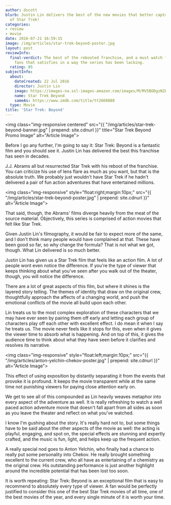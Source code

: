 ```yaml
---
author: dscott
blurb: Justin Lin delivers the best of the new movies that better captures the feel
  of Star Trek!
categories:
- review
- movie
date: 2016-07-21 16:59:15
image: /img/articles/star-trek-beyond-poster.jpg
layout: post
reviewInfo:
  final-verdict: The best of the rebooted franchise, and a must watch for all sci-fi
    fans that satisfies in a way the series has been lacking.
  rating: 85
subjectInfo:
  about:
    dateCreated: 22 Jul 2016
    director: Justin Lin
    image: https://images-na.ssl-images-amazon.com/images/M/MV5BODgzN2E1YjctODg5Yi00YzYwLWJjZjAtNDg2MGE2Y2MyYjBmXkEyXkFqcGdeQXVyNjM1MTQ0NTQ@._V1_SX300.jpg
    name: Star Trek Beyond
    sameAs: https://www.imdb.com/title/tt2660888
  type: Movie
title: 'Star Trek: Beyond'
---
```


<img class="img-responsive centered" src="{{ "/img/articles/star-trek-beyond-banner.jpg" | prepend: site.cdnurl }}" title="Star Trek Beyond Promo Image" alt="Article Image">

Before I go any further, I'm going to say it: Star Trek: Beyond is a fantastic film and you should see it. Justin Lin has delivered the best this franchise has seen in decades.

J.J. Abrams all but resurrected Star Trek with his reboot of the franchise. You can criticize his use of lens flare as much as you want, but that is the absolute truth. We probably just wouldn't have Star Trek if he hadn't delivered a pair of fun action adventures that have entertained millions.

<img class="img-responsive" style="float:right;margin:10px;" src="{{ "/img/articles/star-trek-beyond-poster.jpg" | prepend: site.cdnurl }}" alt="Article Image">

That said, though, the Abrams' films diverge heavily from the meat of the source material. Objectively, this series is comprised of action movies that felt like Star Trek.

Given Justin Lin's filmography, it would be fair to expect more of the same, and I don't think many people would have complained at that. These have been good so far, so why change the formula? That is not what we got, though. What Lin delivered is so much better.

Justin Lin has given us a Star Trek film that feels like an action film. A lot of people wont even notice the difference. If you're the type of viewer that keeps thinking about what you've seen after you walk out of the theater, though, you will notice the difference.

There are a lot of great aspects of this film, but where it shines is the layered story telling. The themes of identity that draw on the original crew, thoughtfully approach the affects of a changing world, and push the emotional conflicts of the movie all build upon each other.

Lin treats us to the most complex exploration of these characters that we may have ever seen by pairing them off early and letting each group of characters play off each other with excellent effect. I do mean it when I say he treats us. The movie never feels like it stops for this, even when it gives the viewer time to absorb what is happening. And on top of this, it gives the audience time to think about what they have seen before it clarifies and resolves its narrative.

<img class="img-responsive" style="float:left;margin:10px;" src="{{ "/img/articles/anton-yelchin-chekov-poster.jpg" | prepend: site.cdnurl }}" alt="Article Image">

This effect of using exposition by distantly separating it from the events that provoke it is profound. It keeps the movie transparent while at the same time not punishing viewers for paying close attention early on.

We get to see all of this compounded as Lin heavily weaves metaphor into every aspect of the adventure as well. It is really refreshing to watch a well paced action adventure movie that doesn't fall apart from all sides as soon as you leave the theater and reflect on what you've watched.

I know I'm gushing about the story. It's really hard not to, but some things have to be said about the other aspects of the movie as well: the acting is playful, engaging, and spot on, the special effects are stunning and expertly crafted, and the music is fun, light, and helps keep up the frequent action.

A really special nod goes to Anton Yelchin, who finally had a chance to really put some personality into Chekov. He really brought something excellent to the current crew, who all have as entertaining of a chemistry as the original crew. His outstanding performance is just another highlight around the incredible potential that has been lost too soon.

It is worth repeating: Star Trek: Beyond is an exceptional film that is easy to recommend to absolutely every type of viewer. A fan would be perfectly justified to consider this one of the best Star Trek movies of all time, one of the best movies of the year, and every single minute of it is worth your time.